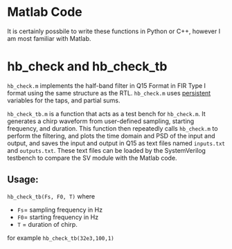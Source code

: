 # Matlab Code

It is certainly possbile to write these functions in Python or C++, however I am most familiar with Matlab.  

# hb_check and hb_check_tb

`hb_check.m` implements the half-band filter in Q15 Format in FIR Type I format using the same structure as the RTL.  `hb_check.m` uses [persistent](https://www.mathworks.com/help/matlab/ref/persistent.html) variables for the taps, and partial sums.  

`hb_check_tb.m` is a function that acts as a test bench for `hb_check.m`.  It generates a chirp waveform from user-defined sampling, starting frequency, and duration.  This function then repeatedly calls `hb_check.m` to perform the filtering, and plots the time domain and PSD of the input and output, and saves the input and output in Q15 as text files named `inputs.txt` and `outputs.txt`.  These text files can be loaded by the SystemVerilog testbench to compare the SV module with the Matlab code.  

## Usage:

`hb_check_tb(Fs, F0, T)` 
where 
* `Fs`= sampling frequency in Hz
* `F0`= starting frequency in Hz
* `T` = duration of chirp.

for example `hb_check_tb(32e3,100,1)`

